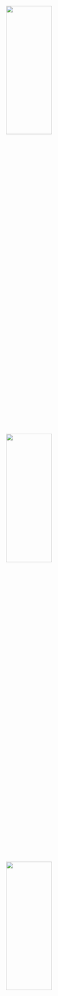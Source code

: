 <p>
<img src="https://user-images.githubusercontent.com/119857263/222637686-41cfa315-2e5a-44d8-ad84-ab8ae473540b.png" height="30%" width="50%" >
<img src="https://user-images.githubusercontent.com/119857263/222637698-396de934-aabb-41a2-ac2c-ba4f86c1d69a.png" height="30%" width="50%" >
<img src="https://user-images.githubusercontent.com/119857263/222637708-a492611f-d2f6-4bcf-aa42-f0ec7cfbeaf9.png" height="30%" width="50%" >
</p>
